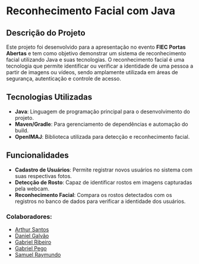 # Reconhecimento Facial com Java

## Descrição do Projeto
Este projeto foi desenvolvido para a apresentação no evento **FIEC Portas Abertas** e tem como objetivo demonstrar um sistema de reconhecimento facial utilizando Java e suas tecnologias. O reconhecimento facial é uma tecnologia que permite identificar ou verificar a identidade de uma pessoa a partir de imagens ou vídeos, sendo amplamente utilizada em áreas de segurança, autenticação e controle de acesso.

## Tecnologias Utilizadas
- **Java**: Linguagem de programação principal para o desenvolvimento do projeto.
- **Maven/Gradle**: Para gerenciamento de dependências e automação do build.
- **OpenIMAJ**: Biblioteca utilizada para detecção e reconhecimento facial.

## Funcionalidades
- **Cadastro de Usuários**: Permite registrar novos usuários no sistema com suas respectivas fotos.
- **Detecção de Rosto**: Capaz de identificar rostos em imagens capturadas pela webcam.
- **Reconhecimento Facial**: Compara os rostos detectados com os registros no banco de dados para verificar a identidade dos usuários.

### Colaboradores:
- [Arthur Santos](https://github.com/arthuursantos)
- [Daniel Galvão](https://github.com/MagalDevs)
- [Gabriel Ribeiro](https://github.com/gmribeiro)
- [Gabriel Pego](https://github.com/gpego1)
- [Samuel Raymundo](https://github.com/SamuelRaymundo)
